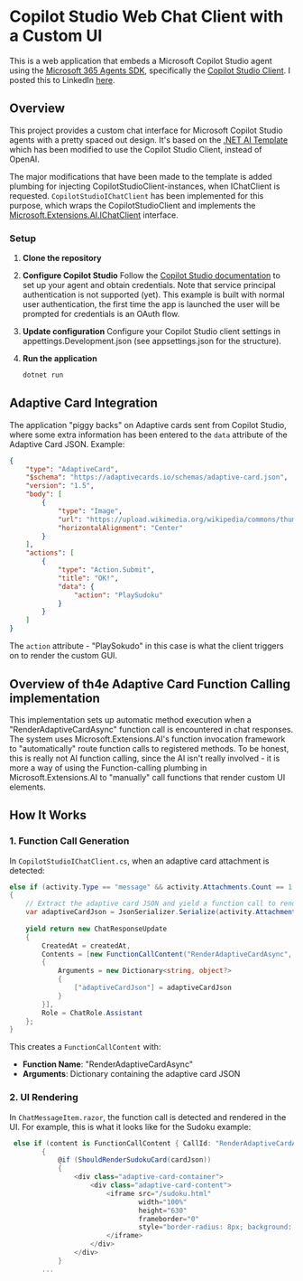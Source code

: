 # Copilot Studio Web Chat Client with a Custom UI

This is a web application that embeds a Microsoft Copilot Studio agent using the [Microsoft 365 Agents SDK](https://learn.microsoft.com/en-us/microsoft-365/agents-sdk/), specifically the [Copilot Studio Client](https://github.com/microsoft/Agents-for-net/tree/main/src/libraries/Client/Microsoft.Agents.CopilotStudio.Client). I posted this to LinkedIn [here](https://www.linkedin.com/posts/andreas-adner-70b1153_copilot-studio-agent-with-a-custom-ui-activity-7369826563938398208-XXS7?utm_source=share&utm_medium=member_desktop&rcm=ACoAAACM8rsBEgQIrYgb4NZAbnxwfDRk_Tu5e3w).

## Overview

This project provides a custom chat interface for Microsoft Copilot Studio agents with a pretty spaced out design. It's based on the [.NET AI Template](https://devblogs.microsoft.com/dotnet/announcing-dotnet-ai-template-preview2/) which has been modified to use the Copilot Studio Client, instead of OpenAI.

The major modifications that have been made to the template is added plumbing for injecting CopilotStudioClient-instances, when IChatClient is requested. `CopilotStudioIChatClient` has been implemented for this purpose, which wraps the CopilotStudioClient and implements the [Microsoft.Extensions.AI.IChatClient](https://learn.microsoft.com/en-us/dotnet/api/microsoft.extensions.ai.ichatclient?view=net-9.0-pp) interface.

### Setup

1. **Clone the repository**

2. **Configure Copilot Studio**
   Follow the [Copilot Studio documentation](https://learn.microsoft.com/en-us/microsoft-copilot-studio/publication-integrate-web-or-native-app-m365-agents-sdk?tabs=dotnet) to set up your agent and obtain credentials. Note that service principal authentication is not supported (yet). This example is built with normal user authentication, the first time the app is launched the user will be prompted for credentials is an OAuth flow.

3. **Update configuration**
   Configure your Copilot Studio client settings in appettings.Development.json (see appsettings.json for the structure).

4. **Run the application**
   ```bash
   dotnet run
   ```

## Adaptive Card Integration

The application "piggy backs" on Adaptive cards sent from Copilot Studio, where some extra information has been entered to the `data` attribute of the Adaptive Card JSON. Example:

```json
{
    "type": "AdaptiveCard",
    "$schema": "https://adaptivecards.io/schemas/adaptive-card.json",
    "version": "1.5",
    "body": [
        {
            "type": "Image",
            "url": "https://upload.wikimedia.org/wikipedia/commons/thumb/e/e0/Sudoku_Puzzle_by_L2G-20050714_standardized_layout.svg/375px-Sudoku_Puzzle_by_L2G-20050714_standardized_layout.svg.png",
            "horizontalAlignment": "Center"
        }
    ],
    "actions": [
        {
            "type": "Action.Submit",
            "title": "OK!",
            "data": {
                "action": "PlaySudoku"
            }
        }
    ]
}
```

The `action` attribute - "PlaySokudo" in this case is what the client triggers on to render the custom GUI.


## Overview of th4e Adaptive Card Function Calling implementation

This implementation sets up automatic method execution when a "RenderAdaptiveCardAsync" function call is encountered in chat responses. The system uses Microsoft.Extensions.AI's function invocation framework to "automatically" route function calls to registered methods. To be honest, this is really not AI function calling, since the AI isn't really involved - it is more a way of using the Function-calling plumbing in Microsoft.Extensions.AI to "manually" call functions that render custom UI elements.

## How It Works

### 1. Function Call Generation

In `CopilotStudioIChatClient.cs`, when an adaptive card attachment is detected:

```csharp
else if (activity.Type == "message" && activity.Attachments.Count == 1 && activity.Attachments[0].ContentType == "application/vnd.microsoft.card.adaptive")
{ 
    // Extract the adaptive card JSON and yield a function call to render it
    var adaptiveCardJson = JsonSerializer.Serialize(activity.Attachments[0].Content);
    
    yield return new ChatResponseUpdate
    {
        CreatedAt = createdAt,
        Contents = [new FunctionCallContent("RenderAdaptiveCardAsync", adaptiveCardJson) 
        { 
            Arguments = new Dictionary<string, object?> 
            { 
                ["adaptiveCardJson"] = adaptiveCardJson 
            }
        }],
        Role = ChatRole.Assistant
    };
}
```

This creates a `FunctionCallContent` with:
- **Function Name**: "RenderAdaptiveCardAsync"
- **Arguments**: Dictionary containing the adaptive card JSON

### 2. UI Rendering

In `ChatMessageItem.razor`, the function call is detected and rendered in the UI. For example, this is what it looks like for the Sudoku example:

```csharp
 else if (content is FunctionCallContent { CallId: "RenderAdaptiveCardAsync" } acc && acc.Arguments?.TryGetValue("adaptiveCardJson", out var cardJsonObj) is true && cardJsonObj is string cardJson)
        {
            @if (ShouldRenderSudokuCard(cardJson))
            {
                <div class="adaptive-card-container">
                    <div class="adaptive-card-content">
                        <iframe src="/sudoku.html" 
                                width="100%" 
                                height="630" 
                                frameborder="0" 
                                style="border-radius: 8px; background: #0f0f23;">
                        </iframe>
                    </div>
                </div>
            }
        ...
```


